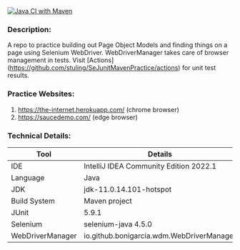 [![Java CI with Maven](https://github.com/stuling/SeJunitMavenPractice/actions/workflows/maven.yml/badge.svg)](https://github.com/stuling/SeJunitMavenPractice/actions/workflows/maven.yml)

### Description:
A repo to practice building out Page Object Models and finding things on a page using Selenium WebDriver.
WebDriverManager takes care of browser management in tests. Visit [Actions] (https://github.com/stuling/SeJunitMavenPractice/actions)
for unit test results.


### Practice Websites:
1. https://the-internet.herokuapp.com/ (chrome browser)
2. https://saucedemo.com/ (edge browser)


### Technical Details:
| Tool             | Details                                    |
|------------------|--------------------------------------------|
| IDE              | IntelliJ IDEA Community Edition 2022.1     |
| Language         | Java                                       |
| JDK              | jdk-11.0.14.101-hotspot                    |
| Build System     | Maven project                              |
| JUnit            | 5.9.1                                      |
| Selenium         | selenium-java 4.5.0                        |
| WebDriverManager | io.github.bonigarcia.wdm.WebDriverManager  |
